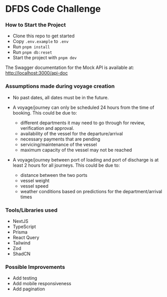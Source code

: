 # DFDS Code Challenge

### How to Start the Project
* Clone this repo to get started
* Copy `.env.example` to `.env`
* Run `pnpm install`
* Run `pnpm db:reset`
* Start the project with `pnpm dev`

The Swagger documentation for the Mock API is available at:
[http://localhost:3000/api-doc](http://localhost:3000/api-doc)

### Assumptions made during voyage creation
- No past dates, all dates must be in the future.
- A voyage/journey can only be scheduled 24 hours from the time of booking. This could be due to:
    -  different departments it may need to go through for review, verification and approval.
    -  availability of the vessel for the departure/arrival
    -  necessary payments that are pending
    -  servicing/maintenance of the vessel
    -  maximum capacity of the vessel may not be reached
    
- A voyage/journey between port of loading and port of discharge is at least 2 hours for all journeys. This could be due to:
    -  distance between the two ports
    -  vessel weight
    -  vessel speed
    -  weather conditions based on predictions for the department/arrival times

### Tools/Libraries used
- NextJS
- TypeScript
- Prisma
- React Query
- Tailwind
- Zod
- ShadCN

### Possible Improvements
- Add testing
- Add mobile responsiveness
- Add pagination


